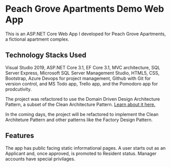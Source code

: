 # Peach Grove Apartments Demo Web App

This is an ASP.NET Core Web App I developed for Peach Grove Apartments, a fictional apartment complex.

## Technology Stacks Used

Visual Studio 2019, ASP.NET Core 3.1, EF Core 3.1, MVC architecture, SQL Server Express, Microsoft SQL Server Management Studio, HTML5, CSS, Bootstrap, Azure Devops for project management, Github with Git for version control, and MS Todo app, Trello app, and the Pomodoro app for prodcutivity.

The project was refactored to use the Domain Driven Design Architecture Pattern, a subset of the Clean Architecture Pattern. [Learn about it here.](https://docs.microsoft.com/en-us/dotnet/architecture/modern-web-apps-azure/common-web-application-architectures)

In the coming days, the project will be refactored to implement the Clean Architeture Pattern and other patterns like the Factory Design Pattern. 

## Features

The app has public facing static informational pages. A user starts out as an Applicant and, once approved, is promoted to Resident status. Manager accounts have special privilages.
